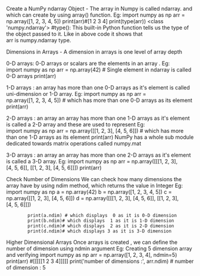 Create a NumPy ndarray Object - The array in Numpy is called ndarray. and which can create by using array() function.
Eg:		import numpy as np
			arr = np.array([1, 2, 3, 4, 5])
			print(arr)#[1 2 3 4]
			print(type(arr)) <class 'numpy.ndarray'>
#type(): This built-in Python function tells us the type of the object passed to it. Like in above code it shows that arr is numpy.ndarray type.

Dimensions in Arrays -  A dimension in arrays is one level of array depth

0-D arrays: 0-D arrays or scalars are the elements in an array .
Eg:		import numpy as np
			arr = np.array(42) # Single element in ndarray is called 0-D arrays
			print(arr)

1-D arrays :  an array has more than one 0-D arrays as it's element is called uni-dimension or 1-D array.
Eg:		import numpy as np
			arr = np.array([1, 2, 3, 4, 5]) # which has more than one 0-D arrays as its element
			print(arr)

2-D arrays :  an array an array has more than one 1-D arrays as it's element is called a 2-D array and these are used to represent
Eg:		import numpy as np
			arr = np.array([[1, 2, 3], [4, 5, 6]])
			# which has more than one 1-D arrays as its element
			print(arr)
NumPy has a whole sub module dedicated towards matrix operations called numpy.mat

3-D arrays :  an array an array has more than one 2-D arrays as it's element is called a 3-D array.
Eg:		import numpy as np
			arr = np.array([[[1, 2, 3], [4, 5, 6]], [[1, 2, 3], [4, 5, 6]]])
			print(arr)

Check Number of Dimensions 
		We can check how many dimensions the array have  by using ndim method, which returns the value in Integer
Eg:		import numpy as np
			a = np.array(42) 
			b = np.array([1, 2, 3, 4, 5])
			c = np.array([[1, 2, 3], [4, 5, 6]])
			d = np.array([[[1, 2, 3], [4, 5, 6]], [[1, 2, 3], [4, 5, 6]]])

			print(a.ndim) # which displays  0 as it is 0-D dimension
			print(b.ndim)# which displays  1 as it is 1-D dimension
			print(c.ndim)# which displays  2 as it is 2-D dimension
			print(d.ndim)# which displays 3 as it is 3-D dimension

Higher Dimensional Arrays 
Once arrays is created , we can define the number of dimension using ndmin argument
Eg:		Creating 5 dimension array and verifying 
			import numpy as np
			arr = np.array([1, 2, 3, 4], ndmin=5)
			print(arr) #[[[[[1 2 3 4]]]]]
			print('number of dimensions :', arr.ndim) # number of dimension : 5

